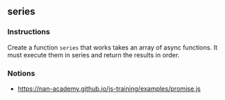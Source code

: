 ## series

### Instructions

Create a function `series` that works takes an array of async functions.
It must execute them in series and return the results in order.


### Notions

- https://nan-academy.github.io/js-training/examples/promise.js